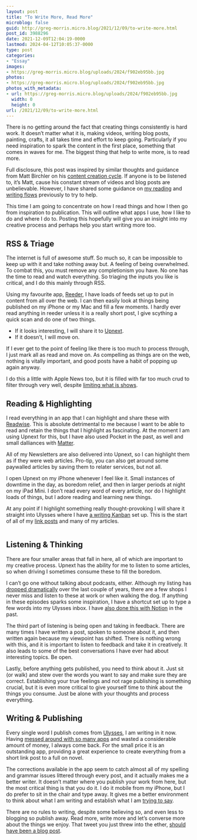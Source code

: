 ```yaml
---
layout: post
title: "To Write More, Read More"
microblog: false
guid: http://greg-morris.micro.blog/2021/12/09/to-write-more.html
post_id: 3988296
date: 2021-12-09T12:04:19-0000
lastmod: 2024-04-12T10:05:37-0000
type: post
categories:
- "Essay"
images:
- https://greg-morris.micro.blog/uploads/2024/f902eb95bb.jpg
photos:
- https://greg-morris.micro.blog/uploads/2024/f902eb95bb.jpg
photos_with_metadata:
- url: https://greg-morris.micro.blog/uploads/2024/f902eb95bb.jpg
  width: 0
  height: 0
url: /2021/12/09/to-write-more.html
---
```

<p>There is no getting around the fact that creating things consistently is hard work. It doesn’t matter what it is, making videos, writing blog posts, painting, crafts, it all takes time and effort to keep going. Particularly if you need inspiration to spark the content in the first place, something that comes in waves for me. The biggest thing that help to write more, is to read more.</p><p>Full disclosure, this post was inspired by similar thoughts and guidance from Matt Birchler on his <a href="https://birchtree.me/blog/how-i-read-more-write-more-and-think-more/">content creation cycle</a>. If anyone is to be listened to, it’s Matt, cause his constant stream of videos and blog posts are unbelievable. However, I have shared some guidance on <a href="https://gregmorris.co.uk/blog/my-reading-flow/">my reading</a> and <a href="https://gregmorris.co.uk/blog/my-writing-workflow/">writing flows</a> previously to try to help.</p><p>This time I am going to concentrate on how I read things and how I then go from inspiration to publication. This will outline what apps I use, how I like to do and where I do to. Posting this hopefully will give you an insight into my creative process and perhaps help you start writing more too.</p><h2 id="rss-triage">RSS &amp; Triage</h2><p>The internet is full of awesome stuff. So much so, it can be impossible to keep up with it and take nothing away but. A feeling of being overwhelmed. To combat this, you must remove any completionism you have. No one has the time to read and watch everything. So triaging the inputs you like is critical, and I do this mainly through RSS.</p><p>Using my favourite app, <a href="https://reederapp.com">Reeder</a>, I have loads of feeds set up to put in content from all over the web. I can then easily look at things being published on my iPhone or my Mac and fill a few moments. I hardly ever read anything in reeder unless it is a really short post, I give scything a quick scan and do one of two things.</p><ul><li>If it looks interesting, I will share it to <a href="https://www.getupnext.com">Upnext</a>.</li><li>If it doesn’t, I will move on.</li></ul><p>If I ever get to the point of feeling like there is too much to process through, I just mark all as read and move on. As compelling as things are on the web, nothing is vitally important, and good posts have a habit of popping up again anyway.</p><p>I do this a little with Apple News too, but it is filled with far too much crud to filter through very well, despite <a href="https://gregmorris.co.uk/blog/how-to-restrict/">limiting what is shows</a>.</p><h2 id="reading-highlighting">Reading &amp; Highlighting</h2><p>I read everything in an app that I can highlight and share these with <a href="https://readwise.io">Readwise</a>. This is absolute detrimental to me because I want to be able to read and retain the things that I highlight as fascinating. At the moment I am using Upnext for this, but I have also used Pocket in the past, as well and small dalliances with <a href="https://hq.getmatter.app">Matter</a>.</p><p>All of my Newsletters are also delivered into Upnext, so I can highlight them as if they were web articles. Pro-tip, you can also get around some paywalled articles by saving them to relater services, but not all.</p><p>I open Upnext on my iPhone whenever I feel like it. Small instances of downtime in the day, as boredom relief, and then in larger periods at night on my iPad Mini. I don’t read every word of every article, nor do I highlight loads of things, but I adore reading and learning new things.</p><p>At any point if I highlight something really thought-provoking I will share it straight into Ulysses where I have <a href="https://gregmorris.co.uk/blog/a-writing-kanban/">a writing Kanban</a> set up. This is the start of all of my <a href="https://gregmorris.co.uk/tag/link/">link posts</a> and many of my articles.</p><figure class="kg-card kg-image-card"><img src="uploads/2024/f902eb95bb.jpg" class="kg-image" alt loading="lazy" /></figure><h2 id="listening-thinking">Listening &amp; Thinking</h2><p>There are four smaller areas that fall in here, all of which are important to my creative process. Upnext has the ability for me to listen to some articles, so when driving I sometimes consume these to fill the boredom.</p><p>I can’t go one without talking about podcasts, either. Although my listing has <a href="https://gregmorris.co.uk/blog/podcasts-and-me/">dropped dramatically</a> over the last couple of years, there are a few shops I never miss and listen to these at work or when walking the dog. If anything in these episodes sparks some inspiration, I have a shortcut set up to type a few words into my Ulysses inbox. I have <a href="https://gregmorris.co.uk/blog/add-information-to-notion-with-shortcuts/">also done this with Notion</a> in the past.</p><p>The third part of listening is being open and taking in feedback. There are many times I have written a post, spoken to someone about it, and then written again because my viewpoint has shifted. There is nothing wrong with this, and it is important to listen to feedback and take it in creatively. It also leads to some of the best conversations I have ever had about interesting topics. Be open.</p><p>Lastly, before anything gets published, you need to think about it. Just sit (or walk) and stew over the words you want to say and make sure they are correct. Establishing your true feelings and not rage publishing is something crucial, but it is even more critical to give yourself time to think about the things you consume. Just be alone with your thoughts and process everything.</p><h2 id="writing-publishing">Writing &amp; Publishing</h2><p>Every single word I publish comes from <a href="https://ulysses.app">Ulysses</a>, I am writing in it now. Having <a href="https://gregmorris.co.uk/blog/looking-for-my/">messed around with so many apps</a> and wasted a considerable amount of money, I always come back. For the small price it is an outstanding app, providing a great experience to create everything from a short link post to a full on novel.</p><p>The corrections available in the app seem to catch almost all of my spelling and grammar issues littered through every post, and it actually makes me a better writer. It doesn’t matter where you publish your work from here, but the most critical thing is that you do it. I do it mobile from my iPhone, but I do prefer to sit in the chair and type away. It gives me a better environment to think about what I am writing and establish what I am <a href="https://gregmorris.co.uk/blog/something-to-say/">trying to say</a>.</p><p>There are no rules to writing, despite some believing so, and even less to blogging so publish away. Read more, write more and let’s converse more about the things we enjoy. That tweet you just threw into the ether, <a href="https://gregmorris.co.uk/blog/the-value-of/">should have been a blog post</a>.</p>
